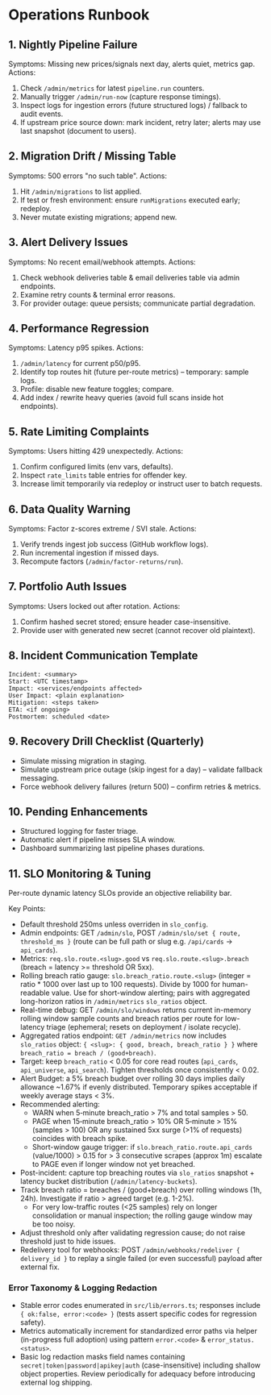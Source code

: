 # Operations Runbook

## 1. Nightly Pipeline Failure
Symptoms: Missing new prices/signals next day, alerts quiet, metrics gap.
Actions:
1. Check `/admin/metrics` for latest `pipeline.run` counters.
2. Manually trigger `/admin/run-now` (capture response timings).
3. Inspect logs for ingestion errors (future structured logs) / fallback to audit events.
4. If upstream price source down: mark incident, retry later; alerts may use last snapshot (document to users).

## 2. Migration Drift / Missing Table
Symptoms: 500 errors "no such table".
Actions:
1. Hit `/admin/migrations` to list applied.
2. If test or fresh environment: ensure `runMigrations` executed early; redeploy.
3. Never mutate existing migrations; append new.

## 3. Alert Delivery Issues
Symptoms: No recent email/webhook attempts.
Actions:
1. Check webhook deliveries table & email deliveries table via admin endpoints.
2. Examine retry counts & terminal error reasons.
3. For provider outage: queue persists; communicate partial degradation.

## 4. Performance Regression
Symptoms: Latency p95 spikes.
Actions:
1. `/admin/latency` for current p50/p95.
2. Identify top routes hit (future per-route metrics) – temporary: sample logs.
3. Profile: disable new feature toggles; compare.
4. Add index / rewrite heavy queries (avoid full scans inside hot endpoints).

## 5. Rate Limiting Complaints
Symptoms: Users hitting 429 unexpectedly.
Actions:
1. Confirm configured limits (env vars, defaults).
2. Inspect `rate_limits` table entries for offender key.
3. Increase limit temporarily via redeploy or instruct user to batch requests.

## 6. Data Quality Warning
Symptoms: Factor z-scores extreme / SVI stale.
Actions:
1. Verify trends ingest job success (GitHub workflow logs).
2. Run incremental ingestion if missed days.
3. Recompute factors (`/admin/factor-returns/run`).

## 7. Portfolio Auth Issues
Symptoms: Users locked out after rotation.
Actions:
1. Confirm hashed secret stored; ensure header case-insensitive.
2. Provide user with generated new secret (cannot recover old plaintext).

## 8. Incident Communication Template
```
Incident: <summary>
Start: <UTC timestamp>
Impact: <services/endpoints affected>
User Impact: <plain explanation>
Mitigation: <steps taken>
ETA: <if ongoing>
Postmortem: scheduled <date>
```

## 9. Recovery Drill Checklist (Quarterly)
- Simulate missing migration in staging.
- Simulate upstream price outage (skip ingest for a day) – validate fallback messaging.
- Force webhook delivery failures (return 500) – confirm retries & metrics.

## 10. Pending Enhancements
- Structured logging for faster triage.
- Automatic alert if pipeline misses SLA window.
- Dashboard summarizing last pipeline phases durations.

## 11. SLO Monitoring & Tuning
Per-route dynamic latency SLOs provide an objective reliability bar.

Key Points:
- Default threshold 250ms unless overriden in `slo_config`.
- Admin endpoints: GET `/admin/slo`, POST `/admin/slo/set { route, threshold_ms }` (route can be full path or slug e.g. `/api/cards` → `api_cards`).
- Metrics: `req.slo.route.<slug>.good` vs `req.slo.route.<slug>.breach` (breach = latency >= threshold OR 5xx).
- Rolling breach ratio gauge: `slo.breach_ratio.route.<slug>` (integer = ratio * 1000 over last up to 100 requests). Divide by 1000 for human-readable value. Use for short-window alerting; pairs with aggregated long-horizon ratios in `/admin/metrics` `slo_ratios` object.
- Real-time debug: GET `/admin/slo/windows` returns current in-memory rolling window sample counts and breach ratios per route for low-latency triage (ephemeral; resets on deployment / isolate recycle).
- Aggregated ratios endpoint: `GET /admin/metrics` now includes `slo_ratios` object: `{ <slug>: { good, breach, breach_ratio } }` where `breach_ratio = breach / (good+breach)`.
- Target: keep `breach_ratio` < 0.05 for core read routes (`api_cards`, `api_universe`, `api_search`). Tighten thresholds once consistently < 0.02.
- Alert Budget: a 5% breach budget over rolling 30 days implies daily allowance ~1.67% if evenly distributed. Temporary spikes acceptable if weekly average stays < 3%.
- Recommended alerting:
	- WARN when 5‑minute breach_ratio > 7% and total samples > 50.
	- PAGE when 15‑minute breach_ratio > 10% OR 5‑minute > 15% (samples > 100) OR any sustained 5xx surge (>1% of requests) coincides with breach spike.
	- Short-window gauge trigger: if `slo.breach_ratio.route.api_cards` (value/1000) > 0.15 for > 3 consecutive scrapes (approx 1m) escalate to PAGE even if longer window not yet breached.
- Post-incident: capture top breaching routes via `slo_ratios` snapshot + latency bucket distribution (`/admin/latency-buckets`).
- Track breach ratio = breaches / (good+breach) over rolling windows (1h, 24h). Investigate if ratio > agreed target (e.g. 1-2%).
	- For very low-traffic routes (<25 samples) rely on longer consolidation or manual inspection; the rolling gauge window may be too noisy.
- Adjust threshold only after validating regression cause; do not raise threshold just to hide issues.
- Redelivery tool for webhooks: POST `/admin/webhooks/redeliver { delivery_id }` to replay a single failed (or even successful) payload after external fix.

### Error Taxonomy & Logging Redaction
- Stable error codes enumerated in `src/lib/errors.ts`; responses include `{ ok:false, error:<code> }` (tests assert specific codes for regression safety).
- Metrics automatically increment for standardized error paths via helper (in-progress full adoption) using pattern `error.<code>` & `error_status.<status>`.
- Basic log redaction masks field names containing `secret|token|password|apikey|auth` (case-insensitive) including shallow object properties. Review periodically for adequacy before introducing external log shipping.
